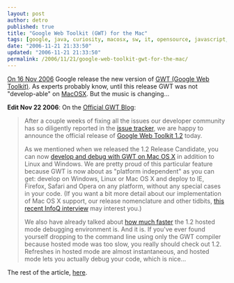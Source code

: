```yaml
---
layout: post
author: detro
published: true
title: "Google Web Toolkit (GWT) for the Mac"
tags: [google, java, curiosity, macosx, sw, it, opensource, javascript, english, devtools, projects]
date: "2006-11-21 21:33:50"
updated: "2006-11-21 21:33:50"
permalink: /2006/11/21/google-web-toolkit-gwt-for-the-mac/
---
```


<a href="http://googlemac.blogspot.com/2006/11/google-web-toolkit-gwt-for-mac.html">On 16 Nov 2006</a> Google release the new version of <a href="http://code.google.com/webtoolkit/">GWT (Google Web Toolkit)</a>. As experts probably know, until this release GWT was not "develop-able" on <a href="http://www.apple.com/macosx/">MacOSX</a>.
But the music is changing...

<strong>Edit Nov 22 2006</strong>:
On the <a href="http://googlewebtoolkit.blogspot.com/">Official GWT Blog</a>:
<blockquote>After a couple weeks of fixing all the issues our developer community has so diligently reported in the <a href="http://code.google.com/p/google-web-toolkit/issues/list">issue tracker</a>, we are happy to announce the official release of <a href="http://code.google.com/webtoolkit/">Google Web Toolkit 1.2</a> today.

As we mentioned when we released the 1.2 Release Candidate, you can now <a href="http://code.google.com/p/google-web-toolkit/issues/detail?id=91">develop and debug with GWT on Mac OS X</a> in addition to Linux and Windows. We are pretty proud of this particular feature because GWT is now about as "platform independent" as you can get: develop on Windows, Linux or Mac OS X and deploy to IE, Firefox, Safari and Opera on any platform, without any special cases in your code. (If you want a bit more detail about our implementation of Mac OS X support, our release nomenclature and other tidbits, <a href="http://www.infoq.com/news/2006/10/gwt12">this recent InfoQ interview</a> may interest you.)

We also have already talked about <a href="http://code.google.com/p/google-web-toolkit/issues/detail?id=93">how much faster</a> the 1.2 hosted mode debugging environment is. And it is. If you've ever found yourself dropping to the command line using only the GWT compiler because hosted mode was too slow, you really should check out 1.2. Refreshes in hosted mode are almost instantaneous, and hosted mode lets you actually debug your code, which is nice...</blockquote>

The rest of the article, <a href="http://googlewebtoolkit.blogspot.com/2006/11/its-official-gwt-12-released.html">here</a>.
